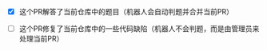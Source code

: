 <!--- 你要打开的这个Pull request(PR)的类型是？默认是题目解答，如果你正在修复当前的仓库的缺陷，请选择对应的类型 -->

- [x] 这个PR解答了当前仓库中的题目（机器人会自动判题并合并当前PR）
- [ ] 这个PR修复了当前仓库中的一些代码缺陷（机器人不会判题，而是由管理员来处理当前PR）

